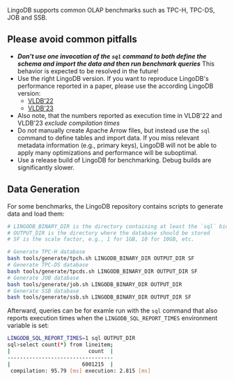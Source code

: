 LingoDB supports common OLAP benchmarks such as TPC-H, TPC-DS, JOB and SSB.

## Please avoid common pitfalls
* ***Don't use one invocation of the `sql` command to both define the schema and import the data and then run benchmark queries*** This behavior is expected to be resolved in the future!
* Use the right LingoDB version. If you want to reproduce LingoDB's performance reported in a paper, please use the according LingoDB version:
  * [VLDB'22](https://github.com/lingo-db/lingo-db/releases/tag/paper-vldb-2022) 
  * [VLDB'23](https://github.com/lingo-db/lingo-db/releases/tag/paper-vldb-2023)
* Also note, that the numbers reported as execution time in VLDB'22 and VLDB'23 *exclude compilation times* 
* Do *not* manually create Apache Arrow files, but instead use the `sql` command to define tables and import data. If you miss relevant metadata information (e.g., primary keys), LingoDB will not be able to apply many optimizations and performance will be suboptimal.
* Use a release build of LingoDB for benchmarking. Debug builds are significantly slower.

## Data Generation
For some benchmarks, the LingoDB repository contains scripts to generate data and load them:
```sh
# LINGODB_BINARY_DIR is the directory containing at least the `sql` binary
# OUTPUT_DIR is the directory where the database should be stored
# SF is the scale factor, e.g., 1 for 1GB, 10 for 10GB, etc.

# Generate TPC-H database
bash tools/generate/tpch.sh LINGODB_BINARY_DIR OUTPUT_DIR SF
# Generate TPC-DS database
bash tools/generate/tpcds.sh LINGODB_BINARY_DIR OUTPUT_DIR SF
# Generate JOB database
bash tools/generate/job.sh LINGODB_BINARY_DIR OUTPUT_DIR
# Generate SSB database
bash tools/generate/ssb.sh LINGODB_BINARY_DIR OUTPUT_DIR SF
```
Afterward, queries can be for examle run with the `sql` command that also reports execution times when the `LINGODB_SQL_REPORT_TIMES` environment variable is set:
```sh
LINGODB_SQL_REPORT_TIMES=1 sql OUTPUT_DIR
sql>select count(*) from lineitem;
|                         count  |
----------------------------------
|                       6001215  |
 compilation: 95.79 [ms] execution: 2.815 [ms]
```

